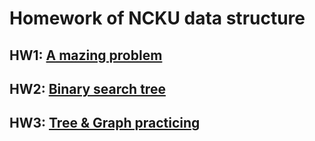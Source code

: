 # Homework of NCKU data structure
## HW1: [A mazing problem](HW1/)
## HW2: [Binary search tree](HW2/)
## HW3: [Tree & Graph practicing](HW3/)
